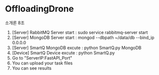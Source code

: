 # OffloadingDrone
소개론 8조


1. [Server] RabbitMQ Server start : sudo service rabbitmq-server start
2. [Server] MongoDB Server start : mongod --dbpath ~/data/db --bind_ip 0.0.0.0
3. [Server] SmartQ MongoDB excute : python SmartQ.py MongoDB
4. [Device] SmartQ Device excute : python SmartQ.py <My Device>
5. Go to "ServerIP:FastAPI_Port"
6. You can upload your task files
7. You can see results 
